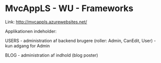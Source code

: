 MvcAppLS - WU - Frameworks
===========================================

Link: http://mvcappls.azurewebsites.net/


Applikationen indeholder:

USERS - administration af backend brugere (roller: Admin, CanEdit, User) - kun adgang for Admin

BLOG - administration af indhold (blog poster)